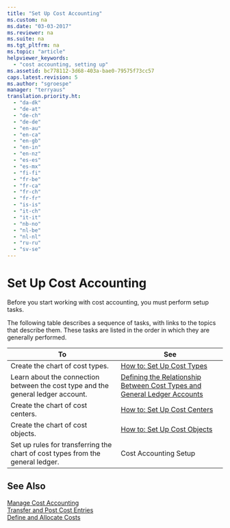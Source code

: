 ```yaml
---
title: "Set Up Cost Accounting"
ms.custom: na
ms.date: "03-03-2017"
ms.reviewer: na
ms.suite: na
ms.tgt_pltfrm: na
ms.topic: "article"
helpviewer_keywords: 
  - "cost accounting, setting up"
ms.assetid: bc778112-3d68-403a-bae0-79575f73cc57
caps.latest.revision: 5
ms.author: "sgroespe"
manager: "terryaus"
translation.priority.ht: 
  - "da-dk"
  - "de-at"
  - "de-ch"
  - "de-de"
  - "en-au"
  - "en-ca"
  - "en-gb"
  - "en-in"
  - "en-nz"
  - "es-es"
  - "es-mx"
  - "fi-fi"
  - "fr-be"
  - "fr-ca"
  - "fr-ch"
  - "fr-fr"
  - "is-is"
  - "it-ch"
  - "it-it"
  - "nb-no"
  - "nl-be"
  - "nl-nl"
  - "ru-ru"
  - "sv-se"
---
```

# Set Up Cost Accounting
Before you start working with cost accounting, you must perform setup tasks.  
  
 The following table describes a sequence of tasks, with links to the topics that describe them. These tasks are listed in the order in which they are generally performed.  
  
|To|See|  
|--------|---------|  
|Create the chart of cost types.|[How to: Set Up Cost Types](../Finance/how-to-set-up-cost-types.md)|  
|Learn about the connection between the cost type and the general ledger account.|[Defining the Relationship Between Cost Types and General Ledger Accounts](../Finance/defining-the-relationship-between-cost-types-and-general-ledger-accounts.md)|  
|Create the chart of cost centers.|[How to: Set Up Cost Centers](../Finance/how-to-set-up-cost-centers.md)|  
|Create the chart of cost objects.|[How to: Set Up Cost Objects](../Finance/how-to-set-up-cost-objects.md)|  
|Set up rules for transferring the chart of cost types from the general ledger.|Cost Accounting Setup|  
  
## See Also  
 [Manage Cost Accounting](../Finance/manage-cost-accounting.md)   
 [Transfer and Post Cost Entries](../Finance/transfer-and-post-cost-entries.md)   
 [Define and Allocate Costs](../Finance/define-and-allocate-costs.md)